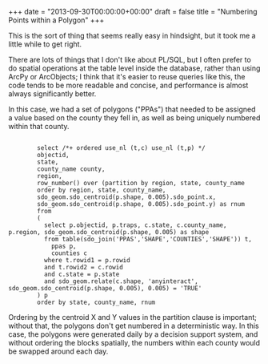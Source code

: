 +++
date = "2013-09-30T00:00:00+00:00"
draft = false
title = "Numbering Points within a Polygon"
+++

This is the sort of thing that seems really easy in hindsight, but it took me a little while to get right.

There are lots of things that I don't like about PL/SQL, but I often prefer to do spatial operations at the table level inside the database, rather than using ArcPy or ArcObjects; I think that it's easier to reuse queries like this, the code tends to be more readable and concise, and performance is almost always significantly better.

In this case, we had  a set of polygons ("PPAs") that needed to be assigned a value based on the county they fell in, as well as being uniquely numbered within that county.

<code>
        select /*+ ordered use_nl (t,c) use_nl (t,p) */
        objectid,
        state,
        county_name county,
        region,
        row_number() over (partition by region, state, county_name
        order by region, state, county_name,
        sdo_geom.sdo_centroid(p.shape, 0.005).sdo_point.x,
        sdo_geom.sdo_centroid(p.shape, 0.005).sdo_point.y) as rnum
        from
        (
          select p.objectid, p.traps, c.state, c.county_name, p.region, sdo_geom.sdo_centroid(p.shape, 0.005) as shape
          from table(sdo_join('PPAS','SHAPE','COUNTIES','SHAPE')) t,
            ppas p,
            counties c
          where t.rowid1 = p.rowid
          and t.rowid2 = c.rowid
          and c.state = p.state
          and sdo_geom.relate(c.shape, 'anyinteract', sdo_geom.sdo_centroid(p.shape, 0.005), 0.005) = 'TRUE'
        ) p
        order by state, county_name, rnum
</code>

Ordering by the centroid X and Y values in the partition clause is important; without that, the polygons don't get numbered in a deterministic way.  In this case, the polygons were generated daily by a decision support system, and without ordering the blocks spatially, the numbers within each county would be swapped around each day.
